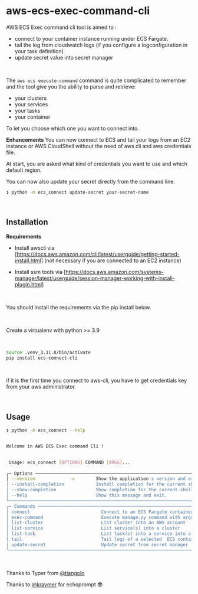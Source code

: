 # aws-ecs-exec-command-cli

AWS ECS Exec command cli tool is aimed to :

- connect to your container instance running under ECS Fargate.
- tail the log from cloudwatch logs (if you configure a logconfiguration in your task definition)
- update secret value into secret manager

&nbsp;

The `aws ecs execute-command` command is quite complicated to remember and the tool give you the ability to parse and retrieve:

- your clusters
- your services
- your tasks
- your container

To let you choose which one you want to connect into.

**Enhancements** 
You can now connect to ECS and tail your logs from an EC2 instance or AWS CloudShell without the need of aws cli and aws credentials file.

At start, you are asked what kind of credentials you want to use and which default region.

You can now also update your secret directly from the command line.

```bash
❯ python -m ecs_connect update-secret your-secret-name
```

&nbsp;

## Installation

**Requirements**


- Install awscli via [https://docs.aws.amazon.com/cli/latest/userguide/getting-started-install.html] (not necessary if you are connected to an EC2 instance)

- Install ssm  tools via [https://docs.aws.amazon.com/systems-manager/latest/userguide/session-manager-working-with-install-plugin.html]


&nbsp;

You should install the requirements via the pip install below.

&nbsp;

Create a virtualenv with python >= 3.9

&nbsp;

```bash
source .venv_3.11.0/bin/activate
pip install ecs-connect-cli
```

&nbsp;

if it is the first time you connect to aws-cli, you have to get credentials key from your aws administrator.

&nbsp;

## Usage

```bash
❯ python -m ecs_connect --help


Welcome in AWS ECS Exec command Cli !

                                                                                                                                                                                       
 Usage: ecs_connect [OPTIONS] COMMAND [ARGS]...                                                                                                                                        
                                                                                                                                                                                       
╭─ Options ──────────────────────────────────────────────────────────────────────────────────────────────────────────────────────────────────╮
│ --version             -v        Show the application's version and exit.                                                                   │
│ --install-completion            Install completion for the current shell.                                                                  │
│ --show-completion               Show completion for the current shell, to copy it or customize the installation.                           │
│ --help                          Show this message and exit.                                                                                │
╰────────────────────────────────────────────────────────────────────────────────────────────────────────────────────────────────────────────╯
╭─ Commands ─────────────────────────────────────────────────────────────────────────────────────────────────────────────────────────────────╮
│ connect                           Connect to an ECS Fargate container                                                                      │
│ exec-command                      Execute manage.py command with args                                                                      │
│ list-cluster                      List cluster into an AWS account                                                                         │
│ list-service                      List service(s) into a cluster                                                                           │
│ list-task                         List task(s) into a service into a cluster                                                               │
│ tail                              Tail logs of a selected  ECS container                                                                   │
| update-secret                     Update secret from secret manager                                                                        |
╰────────────────────────────────────────────────────────────────────────────────────────────────────────────────────────────────────────────╯

```

&nbsp;

Thanks to Typer from [@tiangolo](https://typer.tiangolo.com/)

Thanks to [@kraymer](https://github.com/kraymer) for echoprompt :sunglasses: